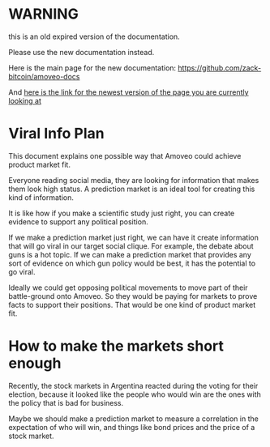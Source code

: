 WARNING
========

this is an old expired version of the documentation.

Please use the new documentation instead. 

Here is the main page for the new documentation: https://github.com/zack-bitcoin/amoveo-docs 

And [here is the link for the newest version of the page you are currently looking at](https://github.com/zack-bitcoin/amoveo-docs/blob/master//design/viral_info_plan.md)

Viral Info Plan
========

This document explains one possible way that Amoveo could achieve product market fit.


Everyone reading social media, they are looking for information that makes them look high status.
A prediction market is an ideal tool for creating this kind of information.

It is like how if you make a scientific study just right, you can create evidence to support any political position.

If we make a prediction market just right, we can have it create information that will go viral in our target social clique.
For example, the debate about guns is a hot topic.
If we can make a prediction market that provides any sort of evidence on which gun policy would be best, it has the potential to go viral.

Ideally we could get opposing political movements to move part of their battle-ground onto Amoveo. So they would be paying for markets to prove facts to support their positions.
That would be one kind of product market fit.



How to make the markets short enough
==============

Recently, the stock markets in Argentina reacted during the voting for their election, because it looked like the people who would win are the ones with the policy that is bad for business.

Maybe we should make a prediction market to measure a correlation in the expectation of who will win, and things like bond prices and the price of a stock market.
